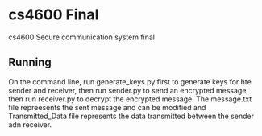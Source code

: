 # cs4600 Final
cs4600 Secure communication system final

## Running
On the command line, run generate_keys.py first to generate keys for hte sender and receiver, then run sender.py to send an encrypted message, then run receiver.py to decrypt 
the encrypted message. The message.txt file repreesents the sent message and can be modified and Transmitted_Data file represents the data transmitted between the
sender adn receiver.
